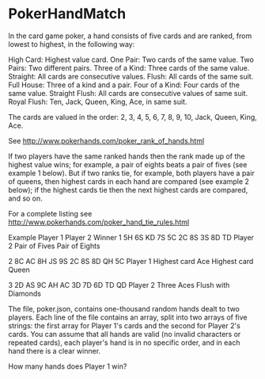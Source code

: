 # PokerHandMatch

In the card game poker, a hand consists of five cards and are ranked, from lowest to highest, in the following way:

High Card: Highest value card.
One Pair: Two cards of the same value.
Two Pairs: Two different pairs.
Three of a Kind: Three cards of the same value.
Straight: All cards are consecutive values.
Flush: All cards of the same suit.
Full House: Three of a kind and a pair.
Four of a Kind: Four cards of the same value.
Straight Flush: All cards are consecutive values of same suit.
Royal Flush: Ten, Jack, Queen, King, Ace, in same suit.

The cards are valued in the order:
2, 3, 4, 5, 6, 7, 8, 9, 10, Jack, Queen, King, Ace.

See http://www.pokerhands.com/poker_rank_of_hands.html

If two players have the same ranked hands then the rank made up of the highest value wins; for example, a pair of eights beats a pair of fives (see example 1 below). But if two ranks tie, for example, both players have a pair of queens, then highest cards in each hand are compared (see example 2 below); if the highest cards tie then the next highest cards are compared, and so on.

For a complete listing see http://www.pokerhands.com/poker_hand_tie_rules.html

Example	 	Player 1 	 	Player 2	 		Winner
1	 	5H 6S KD 7S 5C 		2C 8S 3S 8D TD		Player 2
		Pair of Fives		Pair of Eights

2	 	8C AC 8H JS 9S 		2C 8S 8D QH 5C		Player 1
		Highest card Ace	Highest card Queen

3	 	2D AS 9C AH AC		3D 7D 6D TD QD		Player 2
		Three Aces			Flush with Diamonds

The file, poker.json, contains one-thousand random hands dealt to two players. 
Each line of the file contains an array, split into two arrays of five strings: the first array for Player 1's cards and the second for Player 2's cards.
You can assume that all hands are valid (no invalid characters or repeated cards), each player's hand is in no specific order, and in each hand there is a clear winner.

How many hands does Player 1 win?
